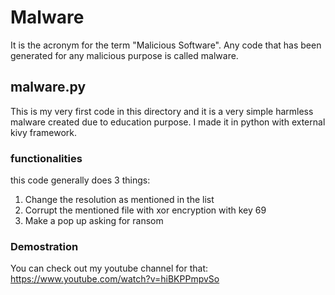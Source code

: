# Malware
It is the acronym for the term "Malicious Software". Any code that has been generated for any malicious purpose is called malware. 

## malware.py
This is my very first code in this directory and it is a very simple harmless malware created due to education purpose. I made it in python with external kivy framework. 
### functionalities 
this code generally does 3 things:
1. Change the resolution as mentioned in the list
2. Corrupt the mentioned file with xor encryption with key 69
3. Make a pop up asking for ransom
### Demostration
You can check out my youtube channel for that: https://www.youtube.com/watch?v=hiBKPPmpvSo
